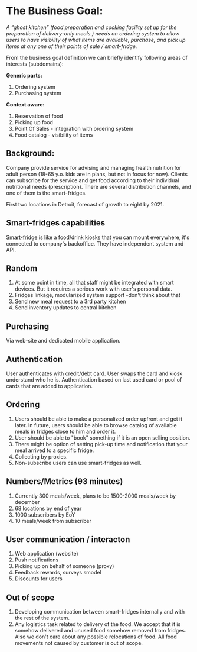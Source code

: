 # The Business Goal: 

*A “ghost kitchen” (food preparation and cooking facility set up for the preparation of delivery-only meals.) needs an ordering system to allow users to have visibility of what items are available, purchase, and pick up items at any one of their points of sale / smart-fridge.*

From the business goal definition we can briefly identify following areas of interests (subdomains):

**Generic parts:**
1. Ordering system
1. Purchasing system

**Context aware:**
1. Reservation of food
1. Picking up food
1. Point Of Sales - integration with ordering system
1. Food catalog - visibility of items

## Background: 

Company provide service for advising and managing health nutrition for adult person (18-65 y.o. kids are in plans, but not in focus for now). Clients can subscribe for the service and get food according to their individual nutritional needs (prescription). There are several distribution channels, and one of them is the smart-fridges. 

First two locations in Detroit, forecast of growth to eight by 2021. 

## Smart-fridges capabilities 

[Smart-fridge](https://github.com/ldynia/archcolider/blob/master/docs/PRESENTATION%20-%20Design%20and%20Analysis%20of%20Software%20Architectures%20PDF%20Ver.pdf) is like a food/drink kiosks that you can mount everywhere, it's connected to company's backoffice. They have independent system and API. 

## Random 

1. At some point in time, all that staff might be integrated with smart devices. But it requires a serious work with user's personal data. 
1. Fridges linkage, modularized system support -don't think about that
1. Send new meal request to a 3rd party kitchen 
1. Send inventory updates to central kitchen

## Purchasing 

Via web-site and dedicated mobile application. 

## Authentication 

User authenticates with credit/debt card. User swaps the card and kiosk understand who he is. Authentication based on last used card or pool of cards that are added to application. 

## Ordering 

1. Users should be able to make a personalized order upfront and get it later. In future, users should be able to browse catalog of available meals in fridges close to him and order it. 
2. User should be able to "book" something if it is an open selling position. 
3. There might be option of setting pick-up time and notification that your meal arrived to a specific fridge. 
1. Collecting by proxies.
4. Non-subscribe users can use smart-fridges as well.

## Numbers/Metrics (93 minutes)

1. Currently 300 meals/week, plans to be 1500-2000 meals/week by december 
1. 68 locations by end of year 
1. 1000 subscribers by EoY  
1. 10 meals/week from subscriber 

## User communication / interacton 

1. Web application (website) 
1. Push notifications 
1. Picking up on behalf of someone (proxy) 
1. Feedback rewards, surveys smodel 
1. Discounts for users 

## Out of scope

1. Developing communication between smart-fridges internally and with the rest of the system.
1. Any logistics task related to delivery of the food. We accept that it is somehow delivered and unused food somehow removed from fridges. Also we don't care about any possible relocations of food. All food movements not caused by customer is out of scope.















